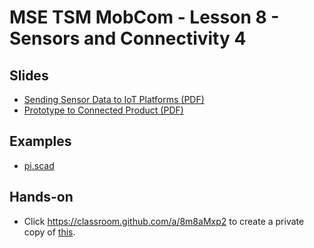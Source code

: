 # MSE TSM MobCom - Lesson 8 - Sensors and Connectivity 4
## Slides
* [Sending Sensor Data to IoT Platforms (PDF)](http://www.tamberg.org/mse/2024/hs/TSM_MobCom_SendingSensorDataToIoTPlatforms.pdf)
* [Prototype to Connected Product (PDF)](http://www.tamberg.org/mse/2024/hs/TSM_MobCom_PrototypeToConnectedProduct.pdf)

## Examples
* [pi.scad](OpenSCAD/pi.scad)

## Hands-on
* Click https://classroom.github.com/a/8m8aMxp2 to create a private copy of [this](../../../../mse-tsm-mobcom-work-08/blob/master/README.md).
